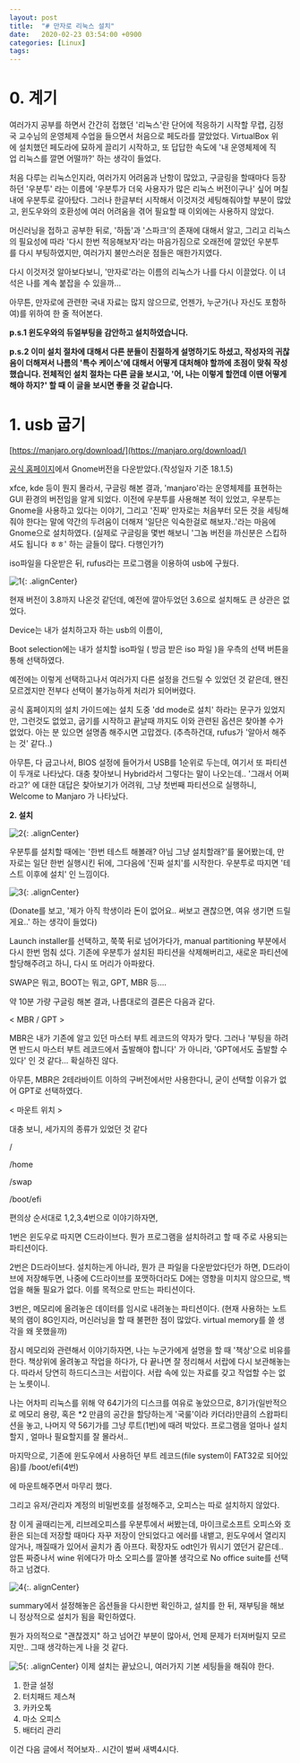 ```yaml
---
layout: post
title:  "# 만자로 리눅스 설치"
date:   2020-02-23 03:54:00 +0900
categories: [Linux]
tags: 
---
```

# **0. 계기**  
  
여러가지 공부를 하면서 간간히 접했던 '리눅스'란 단어에 적응하기 시작할 무렵, 김정국 교수님의 운영체제 수업을 들으면서 처음으로 페도라를 깔았었다. VirtualBox 위에 설치했던 페도라에 묘하게 끌리기 시작하고, 또 답답한 속도에 '내 운영체제에 직업 리눅스를 깔면 어떨까?' 하는 생각이 들었다.  
  
  
처음 다루는 리눅스인지라, 여러가지 어려움과 난항이 많았고, 구글링을 할때마다 등장하던 '우분투' 라는 이름에 '우분투가 더욱 사용자가 많은 리눅스 버전이구나' 싶어 며칠내에 우분투로 갈아탔다. 그러나 한글부터 시작해서 이것저것 세팅해줘야할 부분이 많았고, 윈도우와의 호환성에 여러 어려움을 겪어 필요할 때 이외에는 사용하지 않았다.  
  
  
머신러닝을 접하고 공부한 뒤로, '하둡'과 '스파크'의 존재에 대해서 알고, 그리고 리눅스의 필요성에 따라 '다시 한번 적응해보자'라는 마음가짐으로 오래전에 깔았던 우분투를 다시 부팅하였지만, 여러가지 불만스러운 점들은 매한가지였다.  
  
  
다시 이것저것 알아보다보니, '만자로'라는 이름의 리눅스가 나를 다시 이끌었다. 이 녀석은 나를 계속 붙잡을 수 있을까...

아무튼, 만자로에 관련한 국내 자료는 많지 않으므로, 언젠가, 누군가(나 자신도 포함하여)를 위하여 한 줄 적어본다.

**p.s.1 윈도우와의 듀얼부팅을 감안하고 설치하였습니다.**

**p.s.2 이미 설치 절차에 대해서 다른 분들이 친절하게 설명하기도 하셨고, 작성자의 귀찮음이 더해져서 나름의 '특수 케이스'에 대해서 어떻게 대처해야 할까에 초점이 맞춰 작성했습니다. 전체적인 설치 절차는 다른 글을 보시고, '어, 나는 이렇게 할껀데 이땐 어떻게 해야 하지?' 할 때 이 글을 보시면 좋을 것 같습니다.**  
  
# **1\. usb 굽기**

[https://manjaro.org/download/](https://manjaro.org/download/)

[공식 홈페이지](https://manjaro.org/download/)에서 Gnome버전을 다운받았다.(작성일자 기준 18.1.5)

xfce, kde 등이 뭔지 몰라서, 구글링 해본 결과, 'manjaro'라는 운영체제를 표현하는 GUI 환경의 버전임을 알게 되었다. 이전에 우분투를 사용해본 적이 있었고, 우분투는 Gnome을 사용하고 있다는 이야기, 그리고 '진짜' 만자로는 처음부터 모든 것을 세팅해줘야 한다는 말에 약간의 두려움이 더해져 '일단은 익숙한걸로 해보자..'라는 마음에 Gnome으로 설치하였다. (실제로 구글링을 몇번 해보니 '그놈 버전을 까신분은 스킵하셔도 됩니다 ㅎㅎ' 하는 글들이 많다. 다행인가?)

iso파일을 다운받은 뒤, rufus라는 프로그램을 이용하여 usb에 구웠다.

![1](/assets/images/2020-08-27-05-30-38_test.md.png){: .alignCenter}

현재 버전이 3.8까지 나온것 같던데, 예전에 깔아두었던 3.6으로 설치해도 큰 상관은 없었다.

Device는 내가 설치하고자 하는 usb의 이름이,

Boot selection에는 내가 설치할 iso파일 ( 방금 받은 iso 파일 )을 우측의 선택 버튼을 통해 선택하였다.

예전에는 이렇게 선택하고나서 여러가지 다른 설정을 건드릴 수 있었던 것 같은데, 왠진 모르겠지만 전부다 선택이 불가능하게 처리가 되어버렸다.

공식 홈페이지의 설치 가이드에는 설치 도중 'dd mode로 설치' 하라는 문구가 있었지만, 그런것도 없었고, 굽기를 시작하고 끝날때 까지도 이와 관련된 옵션은 찾아볼 수가 없었다. 아는 분 있으면 설명좀 해주시면 고맙겠다. (추측하건대, rufus가 '알아서 해주는 것' 같다..)

아무튼, 다 굽고나서, BIOS 설정에 들어가서 USB를 1순위로 두는데, 여기서 또 파티션이 두개로 나타났다. 대충 찾아보니 Hybrid라서 그렇다는 말이 나오는데.. '그래서 어쩌라고?' 에 대한 대답은 찾아보기가 어려워, 그냥 첫번째 파티션으로 실행하니, Welcome to Manjaro 가 나타났다.

**2\. 설치**

![2](/assets/images/2020-08-27-05-31-23_2020-08-27-linux_0.md.png){: .alignCenter}

우분투를 설치할 때에는 '한번 테스트 해볼래? 아님 그냥 설치할래?'를 물어봤는데, 만자로는 일단 한번 실행시킨 뒤에, 그다음에 '진짜 설치'를 시작한다. 우분투로 따지면 '테스트 이후에 설치' 인 느낌이다.

![3](/assets/images/2020-08-27-05-31-45_2020-08-27-linux_0.md.png){: .alignCenter}

(Donate를 보고, '제가 아직 학생이라 돈이 없어요.. 써보고 괜찮으면, 여유 생기면 드릴게요..' 하는 생각이 들었다)

Launch installer를 선택하고, 쭉쭉 뒤로 넘어가다가, manual partitioning 부분에서 다시 한번 멈춰 섰다. 기존에 우분투가 설치된 파티션을 삭제해버리고, 새로운 파티션에 할당해주려고 하니, 다시 또 머리가 아파왔다.

SWAP은 뭐고, BOOT는 뭐고, GPT, MBR 등....

약 10분 가량 구글링 해본 결과, 나름대로의 결론은 다음과 같다.

< MBR / GPT >

MBR은 내가 기존에 알고 있던 마스터 부트 레코드의 약자가 맞다. 그러나 '부팅을 하려면 반드시 마스터 부트 레코드에서 출발해야 합니다' 가 아니라, 'GPT에서도 출발할 수 있다' 인 것 같다... 확실하진 않다.

아무튼, MBR은 2테라바이트 이하의 구버전에서만 사용한다니, 굳이 선택할 이유가 없어 GPT로 선택하였다.

< 마운트 위치 >

대충 보니, 세가지의 종류가 있었던 것 같다

/

/home

/swap

/boot/efi

편의상 순서대로 1,2,3,4번으로 이야기하자면,

1번은 윈도우로 따지면 C드라이브다. 뭔가 프로그램을 설치하려고 할 때 주로 사용되는 파티션이다.

2번은 D드라이브다. 설치하는게 아니라, 뭔가 큰 파일을 다운받았다던가 하면, D드라이브에 저장해두면, 나중에 C드라이브를 포맷하더라도 D에는 영향을 미치지 않으므로, 백업을 해둘 필요가 없다. 이를 목적으로 만드는 파티션이다.

3번은, 메모리에 올려놓은 데이터를 임시로 내려놓는 파티션이다. (현재 사용하는 노트북의 램이 8G인지라, 머신러닝을 할 때 불편한 점이 많았다. virtual memory를 쓸 생각을 왜 못했을까)

잠시 메모리와 관련해서 이야기하자면, 나는 누군가에게 설명을 할 때 '책상'으로 비유를 한다. 책상위에 올려놓고 작업을 하다가, 다 끝나면 잘 정리해서 서랍에 다시 보관해놓는다. 따라서 당연히 하드디스크는 서랍이다. 서랍 속에 있는 자료를 갖고 작업할 수는 없는 노릇이니.

나는 어차피 리눅스를 위해 약 64기가의 디스크를 여유로 놓았으므로, 8기가(일반적으로 메모리 용량, 혹은 \*2 만큼의 공간을 할당하는게 '국룰'이라 카더라)만큼의 스왑파티션을 놓고, 나머지 약 56기가를 그냥 루트(1번)에 때려 박았다. 프로그램을 얼마나 설치할지 , 얼마나 필요할지를 잘 몰라서..

마지막으로, 기존에 윈도우에서 사용하던 부트 레코드(file system이 FAT32로 되어있음)를 /boot/efi(4번)

에 마운트해주면서 마무리 했다.

그리고 유저/관리자 계정의 비밀번호를 설정해주고, 오피스는 따로 설치하지 않았다.

참 이게 골때리는게, 리브레오피스를 우분투에서 써봤는데, 마이크로소프트 오피스와 호환은 되는데 저장할 때마다 자꾸 저장이 안되었다고 에러를 내뱉고, 윈도우에서 열리지 않거나, 깨질때가 있어서 골치가 좀 아프다. 확장자도 odt인가 뭐시기 였던거 같은데.. 암튼 짜증나서 wine 위에다가 마소 오피스를 깔아볼 생각으로 No office suite를 선택하고 넘겼다.

![4](/assets/images/2020-08-27-05-32-12_2020-08-27-linux_0.md.png){:. alignCenter}

summary에서 설정해놓은 옵션들을 다시한번 확인하고, 설치를 한 뒤, 재부팅을 해보니 정상적으로 설치가 됨을 확인하였다.

뭔가 자의적으로 "괜찮겠지" 하고 넘어간 부분이 많아서, 언제 문제가 터져버릴지 모르지만.. 그때 생각하는게 나을 것 같다.

![5](/assets/images/2020-08-27-05-32-39_2020-08-27-linux_0.md.png){: .alignCenter}
이제 설치는 끝났으니, 여러가지 기본 세팅들을 해줘야 한다.

1. 한글 설정
2. 터치패드 제스쳐
3. 카카오톡
4. 마소 오피스
5. 배터리 관리

이건 다음 글에서 적어보자.. 시간이 벌써 새벽4시다.